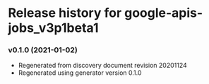 # Release history for google-apis-jobs_v3p1beta1

### v0.1.0 (2021-01-02)

* Regenerated from discovery document revision 20201124
* Regenerated using generator version 0.1.0

